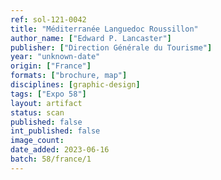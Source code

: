 ```yaml
---
ref: sol-121-0042
title: "Méditerranée Languedoc Roussillon"
author_name: ["Edward P. Lancaster"]
publisher: ["Direction Générale du Tourisme"]
year: "unknown-date"
origin: ["France"]
formats: ["brochure, map"]
disciplines: [graphic-design]
tags: ["Expo 58"]
layout: artifact
status: scan
published: false
int_published: false
image_count:
date_added: 2023-06-16
batch: 58/france/1
---
```

